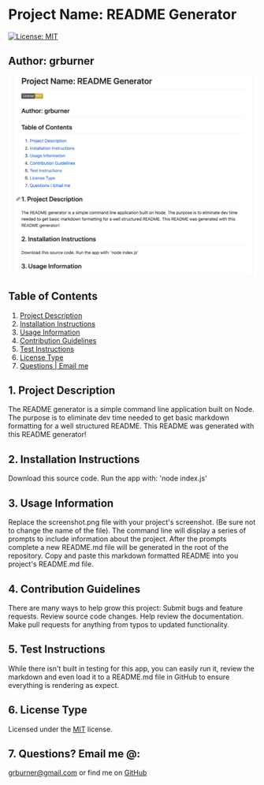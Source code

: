 # Project Name: README Generator


[![License: MIT](https://img.shields.io/badge/License-MIT-yellow.svg)](https://opensource.org/licenses/MIT)

## Author: grburner


<p align="center">
  <img alt="README Generator in Action" src="screenshot.png">
</p>

## Table of Contents
<!--ts-->
1. [ Project Description ](#desc)
2. [ Installation Instructions ](#inst)
3. [ Usage Information ](#use)
4. [ Contribution Guidelines ](#guide)
5. [ Test Instructions ](#test)
6. [ License Type ](#l-type)
7. [ Questions | Email me ](#email)


<!--te-->
<a name="desc"></a>
## 1. Project Description

The README generator is a simple command line application built on Node. The purpose is to eliminate dev time needed to get basic markdown formatting for a well structured README. This README was generated with this README generator!
<a name="inst"></a>
## 2. Installation Instructions

 Download this source code. Run the app with: 'node index.js'

<a name="use"></a>
## 3. Usage Information

 Replace the screenshot.png file with your project's screenshot. (Be sure not to change the name of the file). The command line will display a series of prompts to include information about the project. After the prompts complete a new README.md file will be generated in the root of the repository. Copy and paste this markdown formatted README into you project's README.md file.

<a name="guide"></a>
## 4. Contribution Guidelines

 There are many ways to help grow this project: Submit bugs and feature requests. Review source code changes. Help review the documentation. Make pull requests for anything from typos to updated functionality.

<a name="test"></a>
## 5. Test Instructions

 While there isn't built in testing for this app, you can easily run it, review the markdown and even load it to a README.md file in GitHub to ensure everything is rendering as expect. 

<a name="l-type"></a>
## 6. License Type

 Licensed under the [MIT](license/mit.txt) license.

<a name="email"></a>
## 7. Questions? Email me @:

[grburner@gmail.com](mailto:grburner@gmail.com) or find me on [GitHub](https://github.com/grburner)
